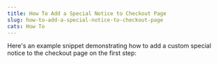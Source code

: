 ```yaml
---
title: How To Add a Special Notice to Checkout Page
slug: how-to-add-a-special-notice-to-checkout-page
cats: How To
---
```


<p>Here's an example snippet demonstrating how to add a custom special notice to the checkout page on the first step:</p>

